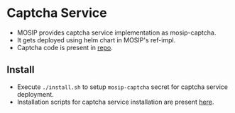 # Captcha Service
* MOSIP provides captcha service implementation as mosip-captcha.
* It gets deployed using helm chart in MOSIP's ref-impl. 
* Captcha code is present in [repo](https://github.com/mosip/captcha).
## Install
* Execute `./install.sh` to setup `mosip-captcha` secret for captcha service deployment.
* Installation scripts for captcha service installation are present [here](../../mosip/captcha/README/md).

